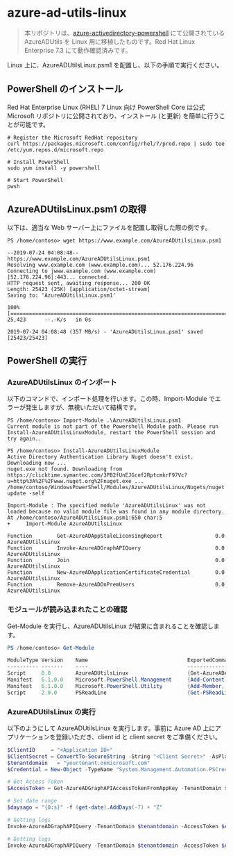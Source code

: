 # azure-ad-utils-linux

> 本リポジトリは、[azure-activedirectory-powershell](https://github.com/AzureAD/azure-activedirectory-powershell/tree/master/Modules/AzureADUtils) にて公開されている AzureADUtils を Linux 用に移植したものです。Red Hat Linux Enterprise 7.3 にて動作確認済みです。

Linux 上に、AzureADUtilsLinux.psm1 を配置し、以下の手順で実行ください。

## PowerShell のインストール

Red Hat Enterprise Linux (RHEL) 7 Linux 向け PowerShell Core は公式 Microsoft リポジトリに公開されており、インストール (と更新) を簡単に行うことが可能です。

```
# Register the Microsoft RedHat repository
curl https://packages.microsoft.com/config/rhel/7/prod.repo | sudo tee /etc/yum.repos.d/microsoft.repo

# Install PowerShell
sudo yum install -y powershell

# Start PowerShell
pwsh
```

## AzureADUtilsLinux.psm1 の取得

以下は、適当な Web サーバー上にファイルを配置し取得した際の例です。

```
PS /home/contoso> wget https://www.example.com/AzureADUtilsLinux.psm1

--2019-07-24 04:08:48--  https://www.example.com/AzureADUtilsLinux.psm1
Resolving www.example.com (www.example.com)... 52.176.224.96
Connecting to jwww.example.com (www.example.com) |52.176.224.96|:443... connected.
HTTP request sent, awaiting response... 200 OK
Length: 25423 (25K) [application/octet-stream]
Saving to: 'AzureADUtilsLinux.psm1'

100%[==============================================================================>] 25,423      --.-K/s   in 0s

2019-07-24 04:08:48 (357 MB/s) - 'AzureADUtilsLinux.psm1' saved [25423/25423]
```

## PowerShell の実行

### AzureADUtilsLinux のインポート

以下のコマンドで、インポート処理を行います。この時、Import-Module でエラーが発生しますが、無視いただいて結構です。

```
PS /home/contoso> Import-Module .\AzureADUtilsLinux.psm1
Current module is not part of the Powershell Module path. Please run Install-AzureADUtilsLinuxModule, restart the PowerShell session and try again..

PS /home/contoso> Install-AzureADUtilsLinuxModule
Active Directory Authentication Library Nuget doesn't exist. Downloading now ...
nuget.exe not found. Downloading from https://clicktime.symantec.com/3PB2fUnEJGcef2RptcmkrF97Vc?u=http%3A%2F%2Fwww.nuget.org%2Fnuget.exe ...
/home/contoso/WindowsPowerShell/Modules/AzureADUtilsLinux/Nugets/nuget.exe update -self

Import-Module : The specified module 'AzureADUtilsLinux' was not loaded because no valid module file was found in any module directory.
At /home/contoso/AzureADUtilsLinux.psm1:650 char:5
+     Import-Module AzureADUtilsLinux

Function        Get-AzureADAppStaleLicensingReport                 0.0        AzureADUtilsLinux
Function        Invoke-AzureADGraphAPIQuery                        0.0        AzureADUtilsLinux
Function        Join                                               0.0        AzureADUtilsLinux
Function        New-AzureADApplicationCertificateCredential        0.0        AzureADUtilsLinux
Function        Remove-AzureADOnPremUsers                          0.0        AzureADUtilsLinux
```

### モジュールが読み込まれたことの確認

Get-Module を実行し、AzureADUtilsLinux が結果に含まれることを確認します。

```powershell
PS /home/contoso> Get-Module

ModuleType Version    Name                                ExportedCommands
---------- -------    ----                                ----------------
Script     0.0        AzureADUtilsLinux                   {Get-AzureADAppAssignmentReport, Get-AzureADAppStaleLicensin…
Manifest   6.1.0.0    Microsoft.PowerShell.Management     {Add-Content, Clear-Content, Clear-Item, Clear-ItemProperty…}
Manifest   6.1.0.0    Microsoft.PowerShell.Utility        {Add-Member, Add-Type, Clear-Variable, Compare-Object…}
Script     2.0.0      PSReadLine                          {Get-PSReadLineKeyHandler, Get-PSReadLineOption, Remove-PSRe…
```

### AzureADUtilsLinux の実行

以下のようにして AzureADUtilsLinux を実行します。事前に Azure AD 上にアプリケーションを登録いただき、client id と client secret をご準備ください。

```powershell
$ClientID     = "<Application ID>"
$ClientSecret = ConvertTo-SecureString -String "<Client Secret>" -AsPlainText -Force
$tenantdomain   = "yourtenant.onmicrosoft.com"
$Credential = New-Object -TypeName "System.Management.Automation.PSCredential" -ArgumentList $ClientID, $ClientSecret

# Get Access Token
$AccessToken = Get-AzureADGraphAPIAccessTokenFromAppKey -TenantDomain $tenantdomain -ClientCredential $Credential

# Set date range
$daysago = "{0:s}" -f (get-date).AddDays(-7) + "Z"

# Getting logs
Invoke-AzureADGraphAPIQuery -TenantDomain $tenantdomain -AccessToken $AccessToken -GraphQuery "/activities/signinEvents?api-version=beta&`$filter=signinDateTime gt $daysago" | Export-Csv -Path "signin.csv"

# Getting logs
Invoke-AzureADGraphAPIQuery -TenantDomain $tenantdomain -AccessToken $AccessToken -GraphQuery "/activities/audit?api-version=beta&`$filter=activityDate gt $daysago" | Export-Csv -Path "audit.csv"
```